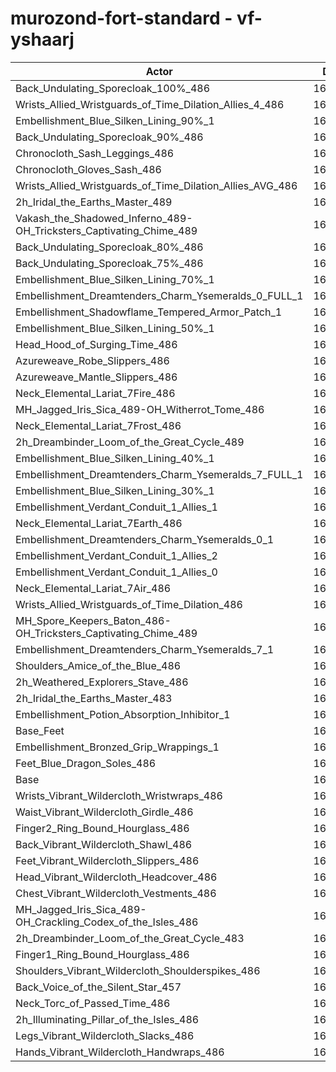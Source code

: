 # murozond-fort-standard - vf-yshaarj
| Actor | DPS | Increase |
|---|:---:|:---:|
|Back_Undulating_Sporecloak_100%_486|165710|2.06%|
|Wrists_Allied_Wristguards_of_Time_Dilation_Allies_4_486|165682|2.05%|
|Embellishment_Blue_Silken_Lining_90%_1|165494|1.93%|
|Back_Undulating_Sporecloak_90%_486|165367|1.85%|
|Chronocloth_Sash_Leggings_486|165273|1.79%|
|Chronocloth_Gloves_Sash_486|165202|1.75%|
|Wrists_Allied_Wristguards_of_Time_Dilation_Allies_AVG_486|165128|1.70%|
|2h_Iridal_the_Earths_Master_489|165046|1.65%|
|Vakash_the_Shadowed_Inferno_489-OH_Tricksters_Captivating_Chime_489|164989|1.62%|
|Back_Undulating_Sporecloak_80%_486|164982|1.61%|
|Back_Undulating_Sporecloak_75%_486|164844|1.53%|
|Embellishment_Blue_Silken_Lining_70%_1|164834|1.52%|
|Embellishment_Dreamtenders_Charm_Ysemeralds_0_FULL_1|164284|1.18%|
|Embellishment_Shadowflame_Tempered_Armor_Patch_1|164273|1.18%|
|Embellishment_Blue_Silken_Lining_50%_1|164164|1.11%|
|Head_Hood_of_Surging_Time_486|164106|1.07%|
|Azureweave_Robe_Slippers_486|164033|1.03%|
|Azureweave_Mantle_Slippers_486|163999|1.01%|
|Neck_Elemental_Lariat_7Fire_486|163907|0.95%|
|MH_Jagged_Iris_Sica_489-OH_Witherrot_Tome_486|163901|0.95%|
|Neck_Elemental_Lariat_7Frost_486|163858|0.92%|
|2h_Dreambinder_Loom_of_the_Great_Cycle_489|163845|0.91%|
|Embellishment_Blue_Silken_Lining_40%_1|163778|0.87%|
|Embellishment_Dreamtenders_Charm_Ysemeralds_7_FULL_1|163761|0.86%|
|Embellishment_Blue_Silken_Lining_30%_1|163433|0.66%|
|Embellishment_Verdant_Conduit_1_Allies_1|163398|0.64%|
|Neck_Elemental_Lariat_7Earth_486|163373|0.62%|
|Embellishment_Dreamtenders_Charm_Ysemeralds_0_1|163370|0.62%|
|Embellishment_Verdant_Conduit_1_Allies_2|163339|0.60%|
|Embellishment_Verdant_Conduit_1_Allies_0|163264|0.56%|
|Neck_Elemental_Lariat_7Air_486|163255|0.55%|
|Wrists_Allied_Wristguards_of_Time_Dilation_486|163180|0.50%|
|MH_Spore_Keepers_Baton_486-OH_Tricksters_Captivating_Chime_489|163135|0.48%|
|Embellishment_Dreamtenders_Charm_Ysemeralds_7_1|162977|0.38%|
|Shoulders_Amice_of_the_Blue_486|162811|0.28%|
|2h_Weathered_Explorers_Stave_486|162803|0.27%|
|2h_Iridal_the_Earths_Master_483|162698|0.21%|
|Embellishment_Potion_Absorption_Inhibitor_1|162698|0.21%|
|Base_Feet|162614|0.16%|
|Embellishment_Bronzed_Grip_Wrappings_1|162444|0.05%|
|Feet_Blue_Dragon_Soles_486|162385|0.01%|
|Base|162361|0.00%|
|Wrists_Vibrant_Wildercloth_Wristwraps_486|162293|-0.04%|
|Waist_Vibrant_Wildercloth_Girdle_486|162270|-0.06%|
|Finger2_Ring_Bound_Hourglass_486|162218|-0.09%|
|Back_Vibrant_Wildercloth_Shawl_486|162175|-0.11%|
|Feet_Vibrant_Wildercloth_Slippers_486|162122|-0.15%|
|Head_Vibrant_Wildercloth_Headcover_486|161977|-0.24%|
|Chest_Vibrant_Wildercloth_Vestments_486|161968|-0.24%|
|MH_Jagged_Iris_Sica_489-OH_Crackling_Codex_of_the_Isles_486|161930|-0.27%|
|2h_Dreambinder_Loom_of_the_Great_Cycle_483|161791|-0.35%|
|Finger1_Ring_Bound_Hourglass_486|161685|-0.42%|
|Shoulders_Vibrant_Wildercloth_Shoulderspikes_486|161685|-0.42%|
|Back_Voice_of_the_Silent_Star_457|161665|-0.43%|
|Neck_Torc_of_Passed_Time_486|161599|-0.47%|
|2h_Illuminating_Pillar_of_the_Isles_486|161493|-0.53%|
|Legs_Vibrant_Wildercloth_Slacks_486|161375|-0.61%|
|Hands_Vibrant_Wildercloth_Handwraps_486|161178|-0.73%|
